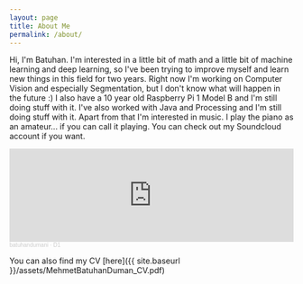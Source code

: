 ```yaml
---
layout: page
title: About Me
permalink: /about/
---
```


Hi, I'm Batuhan. I'm interested in a little bit of math and a little bit of machine learning and deep learning, so I've been trying to improve myself and learn new things in this field for two years. Right now I'm working on Computer Vision and especially Segmentation, but I don't know what will happen in the future :) I also have a 10 year old Raspberry Pi 1 Model B and I'm still doing stuff with it. I've also worked with Java and Processing and I'm still doing stuff with it. Apart from that I'm interested in music. I play the piano as an amateur... if you can call it playing. You can check out my Soundcloud account if you want.

<iframe width="100%" height="166" scrolling="no" frameborder="no" allow="autoplay" src="https://w.soundcloud.com/player/?url=https%3A//api.soundcloud.com/tracks/1976253423&color=%2334312d&auto_play=false&hide_related=false&show_comments=true&show_user=true&show_reposts=false&show_teaser=true"></iframe><div style="font-size: 10px; color: #cccccc;line-break: anywhere;word-break: normal;overflow: hidden;white-space: nowrap;text-overflow: ellipsis; font-family: Interstate,Lucida Grande,Lucida Sans Unicode,Lucida Sans,Garuda,Verdana,Tahoma,sans-serif;font-weight: 100;"><a href="https://soundcloud.com/batuhandumani" title="batuhandumani" target="_blank" style="color: #cccccc; text-decoration: none;">batuhandumani</a> · <a href="https://soundcloud.com/batuhandumani/d1-1" title="D1" target="_blank" style="color: #cccccc; text-decoration: none;">D1</a></div>

You can also find my CV [here]({{ site.baseurl }}/assets/MehmetBatuhanDuman_CV.pdf)
